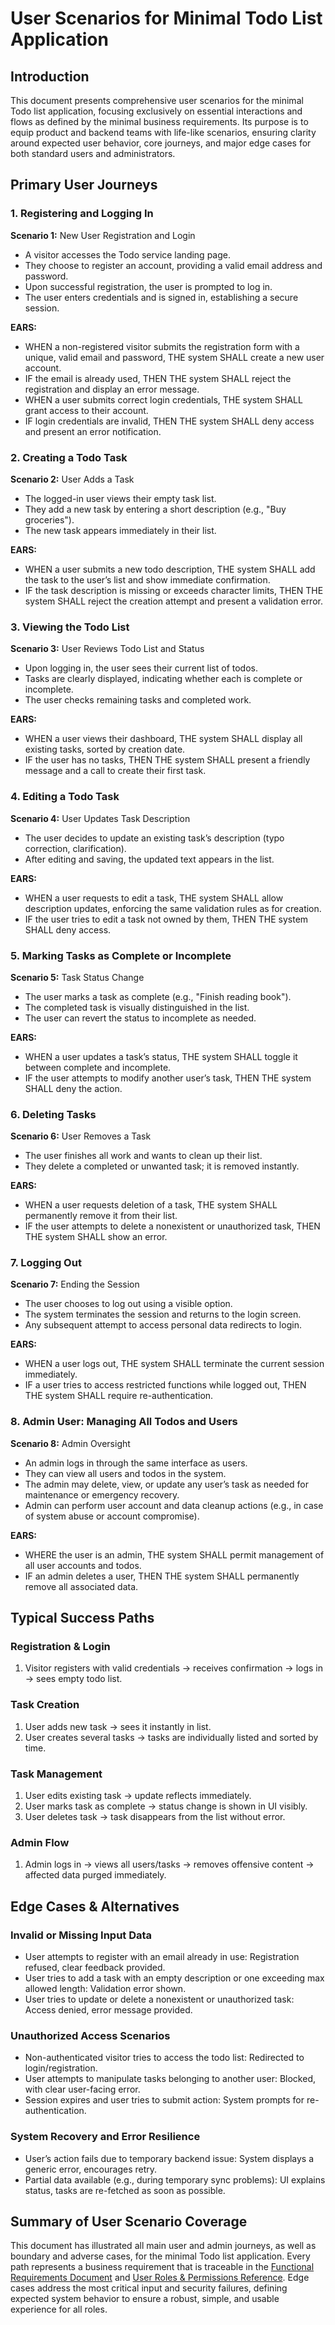 # User Scenarios for Minimal Todo List Application

## Introduction
This document presents comprehensive user scenarios for the minimal Todo list application, focusing exclusively on essential interactions and flows as defined by the minimal business requirements. Its purpose is to equip product and backend teams with life-like scenarios, ensuring clarity around expected user behavior, core journeys, and major edge cases for both standard users and administrators.

## Primary User Journeys

### 1. Registering and Logging In
**Scenario 1:** New User Registration and Login
- A visitor accesses the Todo service landing page.
- They choose to register an account, providing a valid email address and password.
- Upon successful registration, the user is prompted to log in.
- The user enters credentials and is signed in, establishing a secure session.

**EARS:**
- WHEN a non-registered visitor submits the registration form with a unique, valid email and password, THE system SHALL create a new user account.
- IF the email is already used, THEN THE system SHALL reject the registration and display an error message.
- WHEN a user submits correct login credentials, THE system SHALL grant access to their account.
- IF login credentials are invalid, THEN THE system SHALL deny access and present an error notification.

### 2. Creating a Todo Task
**Scenario 2:** User Adds a Task
- The logged-in user views their empty task list.
- They add a new task by entering a short description (e.g., "Buy groceries").
- The new task appears immediately in their list.

**EARS:**
- WHEN a user submits a new todo description, THE system SHALL add the task to the user’s list and show immediate confirmation.
- IF the task description is missing or exceeds character limits, THEN THE system SHALL reject the creation attempt and present a validation error.

### 3. Viewing the Todo List
**Scenario 3:** User Reviews Todo List and Status
- Upon logging in, the user sees their current list of todos.
- Tasks are clearly displayed, indicating whether each is complete or incomplete.
- The user checks remaining tasks and completed work.

**EARS:**
- WHEN a user views their dashboard, THE system SHALL display all existing tasks, sorted by creation date.
- IF the user has no tasks, THEN THE system SHALL present a friendly message and a call to create their first task.

### 4. Editing a Todo Task
**Scenario 4:** User Updates Task Description
- The user decides to update an existing task’s description (typo correction, clarification).
- After editing and saving, the updated text appears in the list.

**EARS:**
- WHEN a user requests to edit a task, THE system SHALL allow description updates, enforcing the same validation rules as for creation.
- IF the user tries to edit a task not owned by them, THEN THE system SHALL deny access.

### 5. Marking Tasks as Complete or Incomplete
**Scenario 5:** Task Status Change
- The user marks a task as complete (e.g., "Finish reading book").
- The completed task is visually distinguished in the list.
- The user can revert the status to incomplete as needed.

**EARS:**
- WHEN a user updates a task’s status, THE system SHALL toggle it between complete and incomplete.
- IF the user attempts to modify another user’s task, THEN THE system SHALL deny the action.

### 6. Deleting Tasks
**Scenario 6:** User Removes a Task
- The user finishes all work and wants to clean up their list.
- They delete a completed or unwanted task; it is removed instantly.

**EARS:**
- WHEN a user requests deletion of a task, THE system SHALL permanently remove it from their list.
- IF the user attempts to delete a nonexistent or unauthorized task, THEN THE system SHALL show an error.

### 7. Logging Out
**Scenario 7:** Ending the Session
- The user chooses to log out using a visible option.
- The system terminates the session and returns to the login screen.
- Any subsequent attempt to access personal data redirects to login.

**EARS:**
- WHEN a user logs out, THE system SHALL terminate the current session immediately.
- IF a user tries to access restricted functions while logged out, THEN THE system SHALL require re-authentication.

### 8. Admin User: Managing All Todos and Users
**Scenario 8:** Admin Oversight
- An admin logs in through the same interface as users.
- They can view all users and todos in the system.
- The admin may delete, view, or update any user’s task as needed for maintenance or emergency recovery.
- Admin can perform user account and data cleanup actions (e.g., in case of system abuse or account compromise).

**EARS:**
- WHERE the user is an admin, THE system SHALL permit management of all user accounts and todos.
- IF an admin deletes a user, THEN THE system SHALL permanently remove all associated data.

## Typical Success Paths

### Registration & Login
1. Visitor registers with valid credentials → receives confirmation → logs in → sees empty todo list.

### Task Creation
1. User adds new task → sees it instantly in list.
2. User creates several tasks → tasks are individually listed and sorted by time.

### Task Management
1. User edits existing task → update reflects immediately.
2. User marks task as complete → status change is shown in UI visibly.
3. User deletes task → task disappears from the list without error.

### Admin Flow
1. Admin logs in → views all users/tasks → removes offensive content → affected data purged immediately.

## Edge Cases & Alternatives

### Invalid or Missing Input Data
- User attempts to register with an email already in use: Registration refused, clear feedback provided.
- User tries to add a task with an empty description or one exceeding max allowed length: Validation error shown.
- User tries to update or delete a nonexistent or unauthorized task: Access denied, error message provided.

### Unauthorized Access Scenarios
- Non-authenticated visitor tries to access the todo list: Redirected to login/registration.
- User attempts to manipulate tasks belonging to another user: Blocked, with clear user-facing error.
- Session expires and user tries to submit action: System prompts for re-authentication.

### System Recovery and Error Resilience
- User’s action fails due to temporary backend issue: System displays a generic error, encourages retry.
- Partial data available (e.g., during temporary sync problems): UI explains status, tasks are re-fetched as soon as possible.

## Summary of User Scenario Coverage
This document has illustrated all main user and admin journeys, as well as boundary and adverse cases, for the minimal Todo list application. Every path represents a business requirement that is traceable in the [Functional Requirements Document](./08-functional-requirements.md) and [User Roles & Permissions Reference](./05-user-roles-permissions.md). Edge cases address the most critical input and security failures, defining expected system behavior to ensure a robust, simple, and usable experience for all roles.